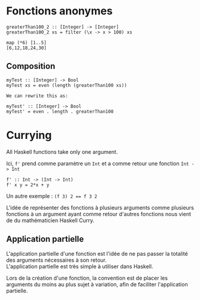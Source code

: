 # Fonctions anonymes

```
greaterThan100_2 :: [Integer] -> [Integer]
greaterThan100_2 xs = filter (\x -> x > 100) xs

map (*6) [1..5]
[6,12,18,24,30]
```

## Composition

```
myTest :: [Integer] -> Bool
myTest xs = even (length (greaterThan100 xs))

We can rewrite this as:

myTest' :: [Integer] -> Bool
myTest' = even . length . greaterThan100
```

# Currying

All Haskell functions take only one argument.  

Ici, `f'` prend comme paramètre un `Int` et a comme retour une fonction `Int -> Int` 
```
f' :: Int -> (Int -> Int)
f' x y = 2*x + y
```

Un autre exemple : `(f 3) 2 == f 3 2`  

L'idée de représenter des fonctions à plusieurs arguments comme plusieurs fonctions à un argument ayant comme retour d'autres fonctions nous vient de du mathématicien Haskell Curry.  

## Application partielle 

L'application partielle d'une fonction est l'idée de ne pas passer la totalité des arguments nécessaires à son retour.  
L'application partielle est très simple à utiliser dans Haskell.  

Lors de la création d'une fonction, la convention est de placer les arguments du moins au plus sujet à variation, afin de faciliter l'application partielle.

